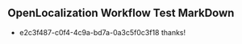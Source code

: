 ## OpenLocalization Workflow Test MarkDown
* e2c3f487-c0f4-4c9a-bd7a-0a3c5f0c3f18 thanks!

<!--HONumber=Jul16_HO4-->


